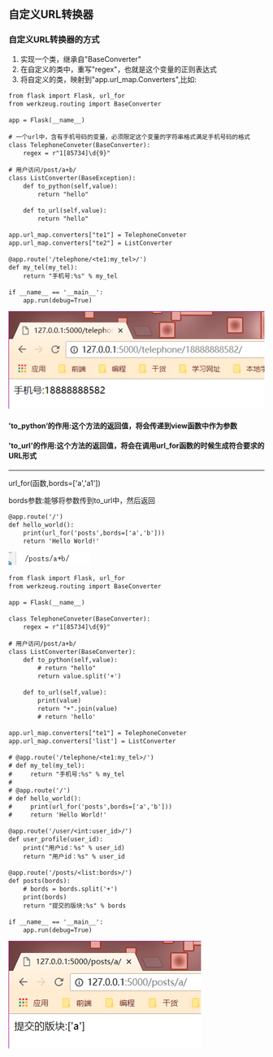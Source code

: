 ## 自定义URL转换器

### 自定义URL转换器的方式

1. 实现一个类，继承自"BaseConverter"
2. 在自定义的类中，重写"regex"，也就是这个变量的正则表达式
3. 将自定义的类，映射到"app.url\_map.Converters",比如:

```
from flask import Flask, url_for
from werkzeug.routing import BaseConverter

app = Flask(__name__)

# 一个url中，含有手机号码的变量，必须限定这个变量的字符串格式满足手机号码的格式
class TelephoneConveter(BaseConverter):
    regex = r"1[85734]\d{9}"

# 用户访问/post/a+b/
class ListConverter(BaseException):
    def to_python(self,value):
        return "hello"

    def to_url(self,value):
        return "hello"

app.url_map.converters["te1"] = TelephoneConveter
app.url_map.converters["te2"] = ListConverter

@app.route('/telephone/<te1:my_tel>/')
def my_tel(my_tel):
    return "手机号:%s" % my_tel

if __name__ == '__main__':
    app.run(debug=True)
```

![](/assets/09-1.png)

#### ’to\_python‘的作用:这个方法的返回值，将会传递到view函数中作为参数

#### 'to\_url'的作用:这个方法的返回值，将会在调用url\_for函数的时候生成符合要求的URL形式

---

url\_for\(函数,bords=\['a','a1'\]\)

bords参数:能够将参数传到to\_url中，然后返回

```
@app.route('/')
def hello_world():
    print(url_for('posts',bords=['a','b']))
    return 'Hello World!'
```

![](/assets/09-3.png)

```
from flask import Flask, url_for
from werkzeug.routing import BaseConverter

app = Flask(__name__)

class TelephoneConveter(BaseConverter):
    regex = r"1[85734]\d{9}"

# 用户访问/post/a+b/
class ListConverter(BaseConverter):
    def to_python(self,value):
        # return "hello"
        return value.split('+')

    def to_url(self,value):
        print(value)
        return "+".join(value)
        # return 'hello'

app.url_map.converters["te1"] = TelephoneConveter
app.url_map.converters['list'] = ListConverter

# @app.route('/telephone/<te1:my_tel>/')
# def my_tel(my_tel):
#     return "手机号:%s" % my_tel
#
# @app.route('/')
# def hello_world():
#     print(url_for('posts',bords=['a','b']))
#     return 'Hello World!'

@app.route('/user/<int:user_id>/')
def user_profile(user_id):
    print("用户id：%s" % user_id)
    return "用户id：%s" % user_id

@app.route('/posts/<list:bords>/')
def posts(bords):
    # bords = bords.split('+')
    print(bords)
    return "提交的版块:%s" % bords

if __name__ == '__main__':
    app.run(debug=True)
```

![](/assets/09-4.png)

